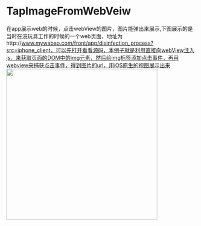 # TapImageFromWebVeiw
在app展示web的时候，点击webView的图片，图片能弹出来展示,下图展示的是当时在浣玩具工作的时候的一个web页面，地址为http://www.mywabao.com/front/app/disinfection_process?src=iphone_client，可以先打开看看源码，本例子就是利用直接向webView注入js，来获取页面的DOM中的img元素，然后给img标签添加点击事件，再用webview来捕获点击事件，得到图片的url，用iOS原生的视图展示出来
<img src="https://github.com/litong19930321/TapImageFromWebVeiw/blob/master/eg.png" width="400">